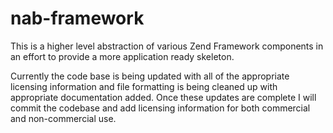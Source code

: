 nab-framework
=============

This is a higher level abstraction of various Zend Framework components in an effort to provide a more application ready skeleton.

Currently the code base is being updated with all of the appropriate licensing information and file formatting is being cleaned up with appropriate documentation added. Once these updates are complete I will commit the codebase and add licensing information for both commercial and non-commercial use.
